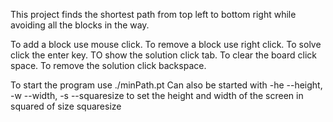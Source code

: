 This project finds the shortest path from top left to bottom right
while avoiding all the blocks in the way.

To add a block use mouse click.
To remove a block use right click.
To solve click the enter key.
TO show the solution click tab.
To clear the board click space.
To remove the solution click backspace.

To start the program use ./minPath.pt
Can also be started with -he --height, -w --width, -s --squaresize 
to set the height and width of the screen in squared of size squaresize 

